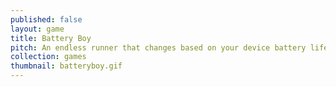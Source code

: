 ```yaml
---
published: false
layout: game
title: Battery Boy
pitch: An endless runner that changes based on your device battery life
collection: games
thumbnail: batteryboy.gif
---
```

